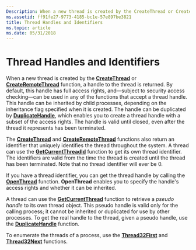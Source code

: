 ```yaml
---
Description: When a new thread is created by the CreateThread or CreateRemoteThread function, a handle to the thread is returned.
ms.assetid: ff91fe27-9773-4185-bc1e-57e897be3821
title: Thread Handles and Identifiers
ms.topic: article
ms.date: 05/31/2018
---
```


# Thread Handles and Identifiers

When a new thread is created by the [**CreateThread**](https://msdn.microsoft.com/library/ms682453(v=VS.85).aspx) or [**CreateRemoteThread**](https://msdn.microsoft.com/library/ms682437(v=VS.85).aspx) function, a handle to the thread is returned. By default, this handle has full access rights, and—subject to security access checking—can be used in any of the functions that accept a thread handle. This handle can be inherited by child processes, depending on the inheritance flag specified when it is created. The handle can be duplicated by [**DuplicateHandle**](https://msdn.microsoft.com/library/ms724251(v=VS.85).aspx), which enables you to create a thread handle with a subset of the access rights. The handle is valid until closed, even after the thread it represents has been terminated.

The [**CreateThread**](https://msdn.microsoft.com/library/ms682453(v=VS.85).aspx) and [**CreateRemoteThread**](https://msdn.microsoft.com/library/ms682437(v=VS.85).aspx) functions also return an identifier that uniquely identifies the thread throughout the system. A thread can use the [**GetCurrentThreadId**](https://msdn.microsoft.com/library/ms683183(v=VS.85).aspx) function to get its own thread identifier. The identifiers are valid from the time the thread is created until the thread has been terminated. Note that no thread identifier will ever be 0.

If you have a thread identifier, you can get the thread handle by calling the [**OpenThread**](https://msdn.microsoft.com/library/ms684335(v=VS.85).aspx) function. **OpenThread** enables you to specify the handle's access rights and whether it can be inherited.

A thread can use the [**GetCurrentThread**](https://msdn.microsoft.com/library/ms683182(v=VS.85).aspx) function to retrieve a *pseudo handle* to its own thread object. This pseudo handle is valid only for the calling process; it cannot be inherited or duplicated for use by other processes. To get the real handle to the thread, given a pseudo handle, use the [**DuplicateHandle**](https://msdn.microsoft.com/library/ms724251(v=VS.85).aspx) function.

To enumerate the threads of a process, use the [**Thread32First**](https://msdn.microsoft.com/library/ms686728(v=VS.85).aspx) and [**Thread32Next**](https://msdn.microsoft.com/library/ms686731(v=VS.85).aspx) functions.

 

 



